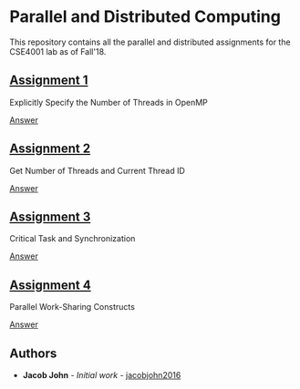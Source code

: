 # Parallel and Distributed Computing

This repository contains all the parallel and distributed assignments for the CSE4001 lab as of Fall'18.

## [Assignment 1](https://github.com/jacobjohn2016/Parallel-and-Distributed-Computing/tree/master/Assignment_1)
Explicitly Specify the Number of Threads in OpenMP

[Answer](https://github.com/jacobjohn2016/Parallel-and-Distributed-Computing/blob/master/Assignment_1/assignment_1.pdf)

## [Assignment 2](https://github.com/jacobjohn2016/Parallel-and-Distributed-Computing/tree/master/Assignment_2)
Get Number of Threads and Current Thread ID

[Answer](https://github.com/jacobjohn2016/Parallel-and-Distributed-Computing/blob/master/Assignment_2/assignment_2.pdf)

## [Assignment 3](https://github.com/jacobjohn2016/Parallel-and-Distributed-Computing/tree/master/Assignment_3)
Critical Task and Synchronization

[Answer](https://github.com/jacobjohn2016/Parallel-and-Distributed-Computing/blob/master/Assignment_3/assignment_3.pdf)

## [Assignment 4](https://github.com/jacobjohn2016/Parallel-and-Distributed-Computing/tree/master/Assignment_4)
Parallel Work-Sharing Constructs

[Answer](https://github.com/jacobjohn2016/Parallel-and-Distributed-Computing/blob/master/Assignment_4/assignment_4.pdf)

## Authors

* **Jacob John** - *Initial work* - [jacobjohn2016](github.com/jacobjohn2016/)
